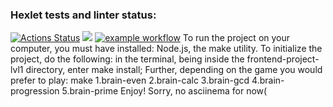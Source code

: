 ### Hexlet tests and linter status:
[![Actions Status](https://github.com/Nikimad/frontend-project-lvl1/workflows/hexlet-check/badge.svg)](https://github.com/Nikimad/frontend-project-lvl1/actions)
<a href="https://codeclimate.com/github/codeclimate/codeclimate/maintainability"><img src="https://api.codeclimate.com/v1/badges/a99a88d28ad37a79dbf6/maintainability" /></a>
[![example workflow](https://github.com/Nikimad/frontend-project-lvl1/actions/workflows/github-actions-demo.yml/badge.svg)](https://github.com/Nikimad/frontend-project-lvl1/actions)
To run the project on your computer, you must have installed: Node.js, the make utility. To initialize the project, do the following: in the terminal, being inside the frontend-project-lvl1 directory, enter make install;
Further, depending on the game you would prefer to play:
make
1.brain-even
2.brain-calc
3.brain-gcd
4.brain-progression
5.brain-prime
Enjoy!
Sorry, no asciinema for now(
